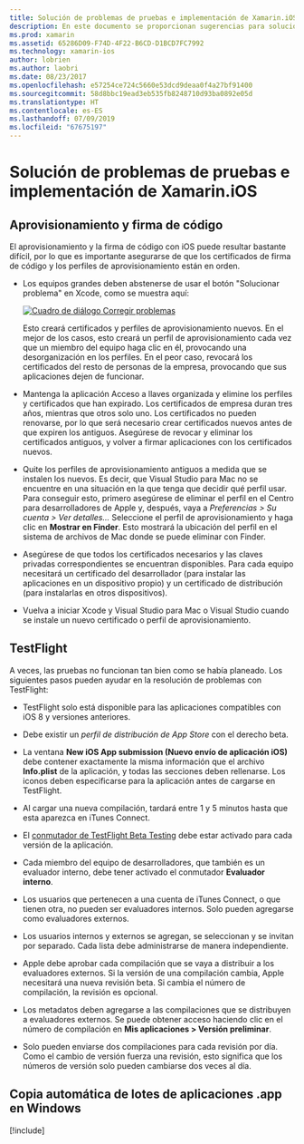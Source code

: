 ```yaml
---
title: Solución de problemas de pruebas e implementación de Xamarin.iOS
description: En este documento se proporcionan sugerencias para solucionar problemas relacionados con la firma de código y el aprovisionamiento, TestFlight y la copia del lote de aplicaciones de iOS desde el host de compilación de Mac en Windows.
ms.prod: xamarin
ms.assetid: 65286D09-F74D-4F22-B6CD-D1BCD7FC7992
ms.technology: xamarin-ios
author: lobrien
ms.author: laobri
ms.date: 08/23/2017
ms.openlocfilehash: e57254ce724c5660e53dcd9deaa0f4a27bf91400
ms.sourcegitcommit: 58d8bbc19ead3eb535fb8248710d93ba0892e05d
ms.translationtype: HT
ms.contentlocale: es-ES
ms.lasthandoff: 07/09/2019
ms.locfileid: "67675197"
---
```

# <a name="xamarinios-testing-and-deployment---troubleshooting"></a>Solución de problemas de pruebas e implementación de Xamarin.iOS

## <a name="code-signing--provisioning"></a>Aprovisionamiento y firma de código

El aprovisionamiento y la firma de código con iOS puede resultar bastante difícil, por lo que es importante asegurarse de que los certificados de firma de código y los perfiles de aprovisionamiento están en orden.

* Los equipos grandes deben abstenerse de usar el botón "Solucionar problema" en Xcode, como se muestra aquí:

    [![](troubleshooting-images/fixissue.png "Cuadro de diálogo Corregir problemas")](troubleshooting-images/fixissue.png#lightbox)

    Esto creará certificados y perfiles de aprovisionamiento nuevos. En el mejor de los casos, esto creará un perfil de aprovisionamiento cada vez que un miembro del equipo haga clic en él, provocando una desorganización en los perfiles. En el peor caso, revocará los certificados del resto de personas de la empresa, provocando que sus aplicaciones dejen de funcionar.

* Mantenga la aplicación Acceso a llaves organizada y elimine los perfiles y certificados que han expirado. Los certificados de empresa duran tres años, mientras que otros solo uno. Los certificados no pueden renovarse, por lo que será necesario crear certificados nuevos antes de que expiren los antiguos. Asegúrese de revocar y eliminar los certificados antiguos, y volver a firmar aplicaciones con los certificados nuevos.

* Quite los perfiles de aprovisionamiento antiguos a medida que se instalen los nuevos. Es decir, que Visual Studio para Mac no se encuentre en una situación en la que tenga que decidir qué perfil usar. Para conseguir esto, primero asegúrese de eliminar el perfil en el Centro para desarrolladores de Apple y, después, vaya a *Preferencias > Su cuenta > Ver detalles...* Seleccione el perfil de aprovisionamiento y haga clic en **Mostrar en Finder**. Esto mostrará la ubicación del perfil en el sistema de archivos de Mac donde se puede eliminar con Finder.

* Asegúrese de que todos los certificados necesarios y las claves privadas correspondientes se encuentran disponibles. Para cada equipo necesitará un certificado del desarrollador (para instalar las aplicaciones en un dispositivo propio) y un certificado de distribución (para instalarlas en otros dispositivos).

* Vuelva a iniciar Xcode y Visual Studio para Mac o Visual Studio cuando se instale un nuevo certificado o perfil de aprovisionamiento.

## <a name="testflight"></a>TestFlight

A veces, las pruebas no funcionan tan bien como se había planeado.  Los siguientes pasos pueden ayudar en la resolución de problemas con TestFlight:

- TestFlight solo está disponible para las aplicaciones compatibles con iOS 8 y versiones anteriores.

- Debe existir un *perfil de distribución de App Store* con el derecho beta.

- La ventana **New iOS App submission (Nuevo envío de aplicación iOS)** debe contener exactamente la misma información que el archivo **Info.plist** de la aplicación, y todas las secciones deben rellenarse. Los iconos deben especificarse para la aplicación antes de cargarse en TestFlight.

- Al cargar una nueva compilación, tardará entre 1 y 5 minutos hasta que esta aparezca en iTunes Connect.

- El [conmutador de TestFlight Beta Testing](~/ios/deploy-test/testflight.md#beta-testing) debe estar activado para cada versión de la aplicación.

- Cada miembro del equipo de desarrolladores, que también es un evaluador interno, debe tener activado el conmutador **Evaluador interno**.

- Los usuarios que pertenecen a una cuenta de iTunes Connect, o que tienen otra, no pueden ser evaluadores internos. Solo pueden agregarse como evaluadores externos.

- Los usuarios internos y externos se agregan, se seleccionan y se invitan por separado. Cada lista debe administrarse de manera independiente.

- Apple debe aprobar cada compilación que se vaya a distribuir a los evaluadores externos. Si la versión de una compilación cambia, Apple necesitará una nueva revisión beta. Si cambia el número de compilación, la revisión es opcional.

- Los metadatos deben agregarse a las compilaciones que se distribuyen a evaluadores externos. Se puede obtener acceso haciendo clic en el número de compilación en **Mis aplicaciones > Versión preliminar**.

- Solo pueden enviarse dos compilaciones para cada revisión por día. Como el cambio de versión fuerza una revisión, esto significa que los números de versión solo pueden cambiarse dos veces al día.

<a name="Automatically_copy_app_bundles_back_to_Windows" />

## <a name="automatically-copy-app-bundles-back-to-windows"></a>Copia automática de lotes de aplicaciones .app en Windows

[!include[](~/ios/includes/copy-app-bundle-to-windows.md)]
